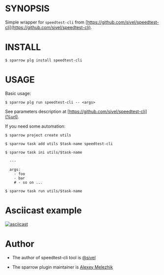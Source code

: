 # SYNOPSIS

Simple wrapper for `speedtest-cli` from [https://github.com/sivel/speedtest-cli](https://github.com/sivel/speedtest-cli).


# INSTALL

    $ sparrow plg install speedtest-cli

# USAGE

Basic usage:

    $ sparrow plg run speedtest-cli -- <args>

See parameters description at [https://github.com/sivel/speedtest-cli](%url).

If you need some automation:

    $ sparrow project create utils

    $ sparrow task add utils $task-name speedtest-cli

    $ sparrow task ini utils/$task-name

      ---

      args:
        - foo
        - bar
        # - so on ...

    $ sparrow task run utils/$task-name

# Asciicast example

[![asciicast](https://asciinema.org/a/128839.png)](https://asciinema.org/a/128839)

# Author

* The author of speedtest-cli tool is [@sivel](https://github.com/sivel)

* The sparrow plugin maintainer is [Alexey Melezhik](https://github.com/melezhik)



